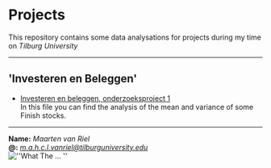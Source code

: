 # Projects
This repository contains some data analysations for projects during my time on *Tilburg University*  
___
'Investeren en Beleggen'
---
* [Investeren en beleggen, onderzoeksproject 1](https://github.com/u220869/Projects/blob/master/Investeren%20en%20Beleggen%2C%20project.ipynb "onderzoeksproject 1")  
In this file you can find the analysis of the mean and variance of some Finish stocks.
___

**Name:** *Maarten van Riel*  
**@:** *m.a.h.c.l.vanriel@tilburguniversity.edu*  
![](https://thumbs.gfycat.com/WholeIdealisticGoldeneye-max-1mb.gif  "''What The ... ''")
